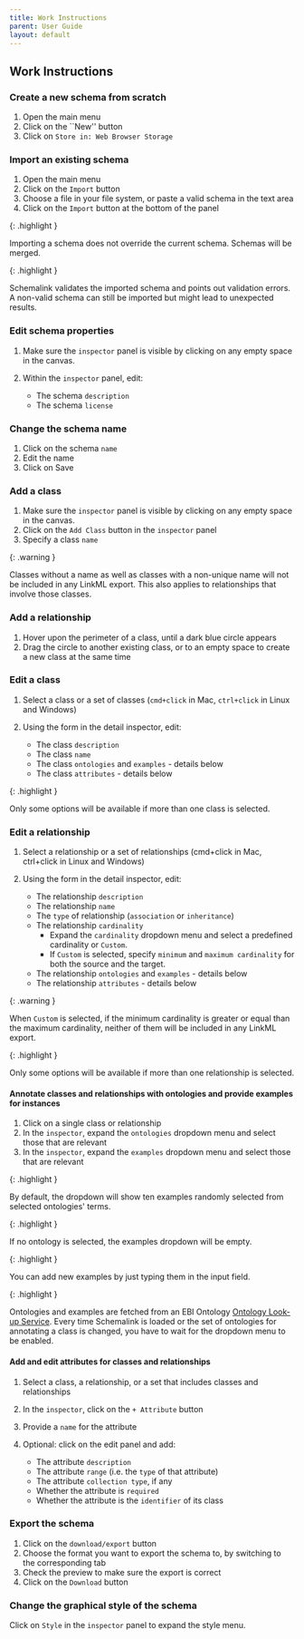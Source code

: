 ```yaml
---
title: Work Instructions
parent: User Guide
layout: default
---
```


## Work Instructions

### Create a new schema from scratch

1. Open the main menu
2. Click on the ``New'' button
3. Click on ``Store in: Web Browser Storage``

### Import an existing schema

1. Open the main menu
2. Click on the ``Import`` button
3. Choose a file in your file system, or paste a valid schema in the text area
4. Click on the ``Import`` button at the bottom of the panel

{: .highlight }

Importing a schema does not override the current schema. Schemas will be merged.

{: .highlight }

Schemalink validates the imported schema and points out validation errors. A non-valid schema can still be imported but might lead to unexpected results.

### Edit schema properties

1. Make sure the ``inspector`` panel is visible by clicking on any empty space in
   the canvas.
2. Within the ``inspector`` panel, edit:

   - The schema ``description``
   - The schema ``license``

### Change the schema name

1. Click on the schema ``name``
2. Edit the name
3. Click on Save

### Add a class

1. Make sure the ``inspector`` panel is visible by clicking on any empty space in
   the canvas.
2. Click on the ``Add Class`` button in the ``inspector`` panel
3. Specify a <!-- ema lo dici sotto (unique) --> class ``name``

{: .warning }

Classes without a name as well as classes with a non-unique name will not be
included in any LinkML export. This also applies to relationships that involve
those classes.

### Add a relationship

1. Hover upon the perimeter of a class, until a dark blue circle appears
2. Drag the circle to another existing class, or to an empty space to create a
   new class at the same time

### Edit a class 

1. Select a class or a set of classes (``cmd+click`` in Mac, ``ctrl+click`` in Linux and Windows)
2. Using the form in the detail inspector, edit:

   - The class ``description``
   - The class ``name``
   - The class ``ontologies`` and ``examples`` - details below
   - The class ``attributes`` - details below

{: .highlight }

Only some options will be available if more than one class is selected.

### Edit a relationship 

1. Select  a relationship or a set of relationships (cmd+click in Mac, ctrl+click in Linux and Windows)
2. Using the form in the detail inspector, edit:

   - The relationship ``description``
   - The relationship ``name``
   - The ``type`` of relationship (``association`` or ``inheritance``)
   - The relationship ``cardinality``
      - Expand the ``cardinality`` dropdown menu and select a
         predefined cardinality or ``Custom``.
      - If ``Custom`` is selected, specify ``minimum`` and ``maximum cardinality`` for both the
   source and the target.
   - The relationship ``ontologies`` and ``examples`` - details below
   - The relationship ``attributes`` - details below

{: .warning }

When ``Custom`` is selected, if the minimum cardinality is greater or equal than the
maximum cardinality, neither of them will be included in any LinkML export.

{: .highlight }

Only some options will be available if more than one relationship is selected.

#### Annotate classes and relationships with ontologies and provide examples for instances

1. Click on a single class or relationship
2. In the ``inspector``, expand the ``ontologies`` dropdown menu and select those that
   are relevant
3. In the ``inspector``, expand the ``examples`` dropdown menu and select those that
   are relevant

{: .highlight }

By default, the dropdown will show ten examples randomly selected from selected ontologies' terms.

{: .highlight }

If no ontology is selected, the examples dropdown will be empty.

{: .highlight }

You can add new examples by just typing them in the input field.

{: .highlight }

Ontologies and examples are fetched from an EBI Ontology [Ontology Look-up Service](https://www.ebi.ac.uk/ols4/). Every time
Schemalink is loaded or the set of ontologies for annotating a class is changed, you
have to wait for the dropdown menu to be enabled.

#### Add and edit attributes for classes and relationships

1. Select a class, a relationship, or a set that includes classes and relationships
2. In the ``inspector``, click on the ``+ Attribute`` button
3. Provide a ``name`` for the attribute
4. Optional: click on the edit panel and add:

   - The attribute ``description``
   - The attribute ``range`` (i.e. the ``type`` of that attribute)
   - The attribute ``collection type``, if any
   - Whether the attribute is ``required``
   - Whether the attribute is the ``identifier`` of its class

### Export the schema

1. Click on the ``download/export`` button
2. Choose the format you want to export the schema to, by switching to the
   corresponding tab
3. Check the preview to make sure the export is correct
4. Click on the ``Download`` button

### Change the graphical style of the schema

Click on ``Style`` in the ``inspector`` panel to expand the style menu.
<!--
2. Use the form to change a variety of style options, such as:

{: .highlight }

The general inspector and the detail inspector offer different styling options.
Namely, the general inspector allows to perform global changes, while the detail
inspector allows to perform changes on a per-entity basis.
-->
